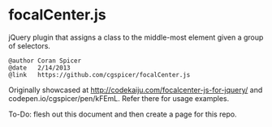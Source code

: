 focalCenter.js
==============

jQuery plugin that assigns a class to the middle-most element given a group of selectors.

```
@author Coran Spicer
@date   2/14/2013
@link   https://github.com/cgspicer/focalCenter.js
```

Originally showcased at http://codekaiju.com/focalcenter-js-for-jquery/ and codepen.io/cgspicer/pen/kFEmL. Refer there for usage examples.

To-Do: flesh out this document and then create a page for this repo.